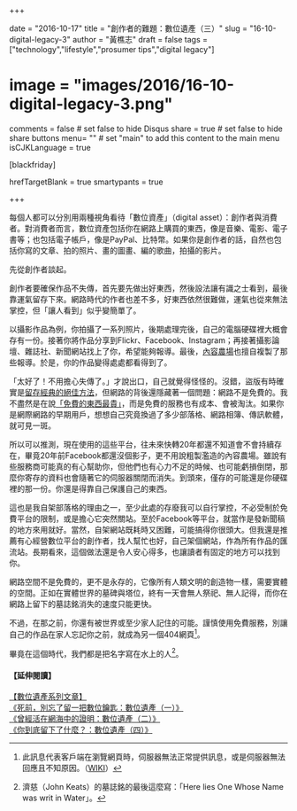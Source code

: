 +++

date = "2016-10-17"
title = "創作者的難題：數位遺產（三）"
slug = "16-10-digital-legacy-3"
author = "黃樵志"
draft = false
tags = ["technology","lifestyle","prosumer tips","digital legacy"]
# image = "images/2016/16-10-digital-legacy-3.png"
comments = false	# set false to hide Disqus
share = true	# set false to hide share buttons
menu= ""  # set "main" to add this content to the main menu
isCJKLanguage = true

[blackfriday]

hrefTargetBlank = true
smartypants = true

+++

每個人都可以分別用兩種視角看待「數位資產」（digital asset）：創作者與消費者。對消費者而言，數位資產包括你在網路上購買的東西，像是音樂、電影、電子書等；也包括電子帳戶，像是PayPal、比特幣。如果你是創作者的話，自然也包括你寫的文章、拍的照片、畫的圖畫、編的歌曲，拍攝的影片。

<!--more-->

先從創作者談起。

創作者要確保作品不失傳，首先要先做出好東西，然後設法讓有識之士看到，最後靠運氣留存下來。網路時代的作者也差不多，好東西依然很難做，運氣也從來無法掌控，但「讓人看到」似乎變簡單了。

以攝影作品為例，你拍攝了一系列照片，後期處理完後，自己的電腦硬碟裡大概會存有一份。接著你將作品分享到Flickr、Facebook、Instagram；再接著攝影論壇、雜誌社、新聞網站找上了你，希望能夠報導。最後，[內容農場](https://en.wikipedia.org/wiki/Content_farm)也擅自複製了那些報導。於是，你的作品變得處處都看得到了。

「太好了！不用擔心失傳了。」才說出口，自己就覺得怪怪的。沒錯，盜版有時確實是[留存經典的絕佳方法](https://en.wikipedia.org/wiki/Bootleg_recording?oldformat=true)，但網路的背後還隱藏著一個問題：網路不是免費的。我不盡然是在說[「免費的東西最貴」](http://www.goodreads.com/quotes/858630-the-most-expensive-sex-is-free-sex)，而是免費的服務也有成本、會被淘汰。如果你是網際網路的早期用戶，想想自己究竟換過了多少部落格、網路相簿、傳訊軟體，就可見一斑。

所以可以推測，現在使用的這些平台，往未來快轉20年都還不知道會不會持續存在，畢竟20年前Facebook都還沒個影子，更不用說粗製濫造的內容農場。雖說有些服務商可能真的有心幫助你，但他們也有心力不足的時候、也可能虧損倒閉，那麼你寄存的資料也會隨著它的伺服器關閉而消失。到頭來，僅存的可能還是你硬碟裡的那一份。你還是得靠自己保護自己的東西。

這也是我自架部落格的理由之一，至少此處的存廢我可以自行掌控，不必受制於免費平台的限制，或是擔心它突然關站。至於Facebook等平台，就當作是發新聞稿的地方來用就好。當然，自架網站既耗時又困難，可能搞得你很頭大。但我還是推薦有心經營數位平台的創作者，找人幫忙也好，自己架個網站，作為所有作品的匯流站。長期看來，這個做法還是令人安心得多，也讓讀者有固定的地方可以找到你。

網路空間不是免費的，更不是永存的，它像所有人類文明的創造物一樣，需要實體的空間。正如在實體世界的墓碑與塔位，終有一天會無人祭祀、無人記得，而你在網路上留下的墓誌銘消失的速度只能更快。

不過，在那之前，你還有被世界或至少家人記住的可能。謹慎使用免費服務，別讓自己的作品在家人忘記你之前，就成為另一個404網頁[^1]。

畢竟在這個時代，我們都是把名字寫在水上的人[^2]。

#### 【延伸閱讀】
[【數位遺產系列文章】](http://eternallogger.com/tags/digital-legacy/)  
[《死前，別忘了留一把數位鑰匙：數位遺產（一）》](http://eternallogger.com/post/16-07-digital-legacy-1/)  
[《曾經活在網海中的證明：數位遺產（二）》](http://eternallogger.com/post/16-09-digital-legacy-2/)  
[《你到底留下了什麼？：數位遺產（四）》](http://eternallogger.com/post/16-11-digital-legacy-4/)

[^1]: 此訊息代表客戶端在瀏覽網頁時，伺服器無法正常提供訊息，或是伺服器無法回應且不知原因。（[WIKI](https://zh.wikipedia.org/zh-tw/HTTP_404)）

[^2]: 濟慈（John Keats）的墓誌銘的最後這麼寫：「Here lies One Whose Name was writ in Water」。